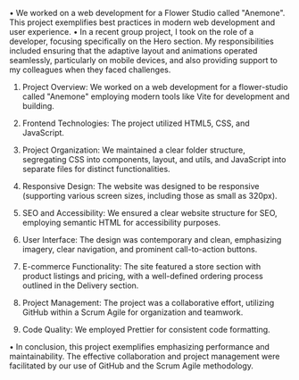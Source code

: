 •   We worked on a web development for a Flower Studio called "Anemone". This project exemplifies best practices in modern web development and user experience. 
•   In a recent group project, I took on the role of a developer, focusing specifically on the Hero section. 
My responsibilities included ensuring that the adaptive layout and animations operated seamlessly, particularly 
on mobile devices, and also providing support to my colleagues when they faced challenges.

1. Project Overview:
    We worked on a web development for a flower-studio called "Anemone" employing modern tools like Vite for development and building.

2. Frontend Technologies:
    The project utilized HTML5, CSS, and JavaScript.

3. Project Organization:
    We maintained a clear folder structure, segregating CSS into components, layout, and utils, and JavaScript into separate files for distinct functionalities.
 
4. Responsive Design:
    The website was designed to be responsive (supporting various screen sizes, including those as small as 320px).

5. SEO and Accessibility:
    We ensured a clear website structure for SEO, employing semantic HTML for accessibility purposes.
 
6. User Interface:
    The design was contemporary and clean, emphasizing imagery, clear navigation, and prominent call-to-action buttons.

7. E-commerce Functionality:
    The site featured a store section with product listings and pricing, with a well-defined ordering process outlined in the Delivery section.

8. Project Management:
    The project was a collaborative effort, utilizing GitHub within a Scrum Agile for organization and teamwork.
 
9. Code Quality:
    We employed Prettier for consistent code formatting.

•   In conclusion, this project exemplifies emphasizing performance and
maintainability. The effective collaboration and project management were facilitated by our 
use of GitHub and the Scrum Agile methodology.
